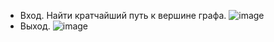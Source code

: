 - Вход. Найти кратчайший путь к вершине графа.
![image](https://github.com/iis-32170x/RPIIS/assets/144334182/b2047af6-5524-42d0-8c38-4a42fb8d81af)
- Выход.
![image](https://github.com/iis-32170x/RPIIS/assets/144334182/3b37fadb-f400-418e-99f2-7f4b52ca0889)
